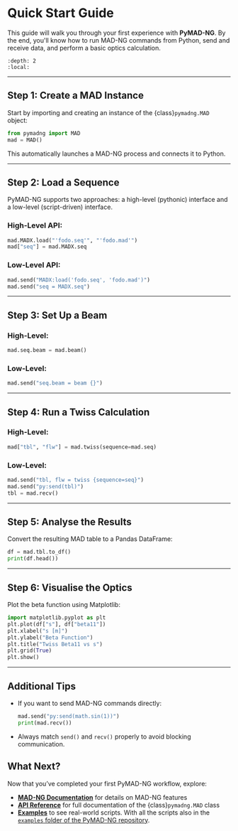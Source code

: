 # Quick Start Guide

This guide will walk you through your first experience with **PyMAD-NG**. By the end, you'll know how to run MAD-NG commands from Python, send and receive data, and perform a basic optics calculation.

```{contents}
:depth: 2
:local:
```

---

## Step 1: Create a MAD Instance

Start by importing and creating an instance of the {class}`pymadng.MAD` object:

```python
from pymadng import MAD
mad = MAD()
```

This automatically launches a MAD-NG process and connects it to Python.

---

## Step 2: Load a Sequence

PyMAD-NG supports two approaches: a high-level (pythonic) interface and a low-level (script-driven) interface.

### High-Level API:

```python
mad.MADX.load("'fodo.seq'", "'fodo.mad'")
mad["seq"] = mad.MADX.seq
```

### Low-Level API:

```python
mad.send("MADX:load('fodo.seq', 'fodo.mad')")
mad.send("seq = MADX.seq")
```

---

## Step 3: Set Up a Beam

### High-Level:

```python
mad.seq.beam = mad.beam()
```

### Low-Level:

```python
mad.send("seq.beam = beam {}")
```

---

## Step 4: Run a Twiss Calculation

### High-Level:

```python
mad["tbl", "flw"] = mad.twiss(sequence=mad.seq)
```

### Low-Level:

```python
mad.send("tbl, flw = twiss {sequence=seq}")
mad.send("py:send(tbl)")
tbl = mad.recv()
```

---

## Step 5: Analyse the Results

Convert the resulting MAD table to a Pandas DataFrame:

```python
df = mad.tbl.to_df()
print(df.head())
```

---

## Step 6: Visualise the Optics

Plot the beta function using Matplotlib:

```python
import matplotlib.pyplot as plt
plt.plot(df["s"], df["beta11"])
plt.xlabel("s [m]")
plt.ylabel("Beta Function")
plt.title("Twiss Beta11 vs s")
plt.grid(True)
plt.show()
```

---

## Additional Tips

- If you want to send MAD-NG commands directly:
  ```python
  mad.send("py:send(math.sin(1))")
  print(mad.recv())
  ```

- Always match `send()` and `recv()` properly to avoid blocking communication.

## What Next?

Now that you’ve completed your first PyMAD-NG workflow, explore:
- **[MAD-NG Documentation](https://madx.web.cern.ch/releases/madng/html/)** for details on MAD-NG features
- **[API Reference](reference.rst)** for full documentation of the {class}`pymadng.MAD` class
- **[Examples](examples.rst)** to see real-world scripts. With all the scripts also in the [`examples` folder of the PyMAD-NG repository](https://github.com/MethodicalAcceleratorDesign/MAD-NG.py/tree/main/examples).

